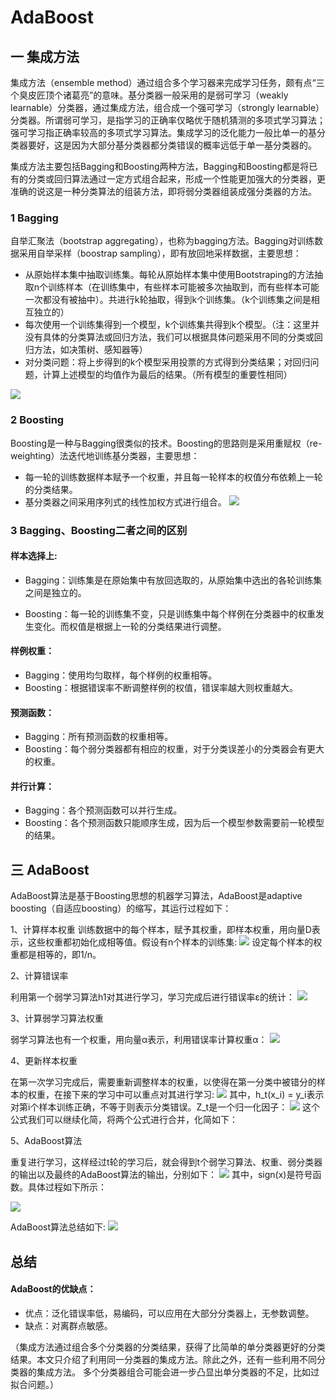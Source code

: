 # AdaBoost
## 一  集成方法
集成方法（ensemble method）通过组合多个学习器来完成学习任务，颇有点“三个臭皮匠顶个诸葛亮”的意味。基分类器一般采用的是弱可学习（weakly learnable）分类器，通过集成方法，组合成一个强可学习（strongly learnable）分类器。所谓弱可学习，是指学习的正确率仅略优于随机猜测的多项式学习算法；强可学习指正确率较高的多项式学习算法。集成学习的泛化能力一般比单一的基分类器要好，这是因为大部分基分类器都分类错误的概率远低于单一基分类器的。

集成方法主要包括Bagging和Boosting两种方法，Bagging和Boosting都是将已有的分类或回归算法通过一定方式组合起来，形成一个性能更加强大的分类器，更准确的说这是一种分类算法的组装方法，即将弱分类器组装成强分类器的方法。
### 1 Bagging
自举汇聚法（bootstrap aggregating），也称为bagging方法。Bagging对训练数据采用自举采样（boostrap sampling），即有放回地采样数据，主要思想：
+ 从原始样本集中抽取训练集。每轮从原始样本集中使用Bootstraping的方法抽取n个训练样本（在训练集中，有些样本可能被多次抽取到，而有些样本可能一次都没有被抽中）。共进行k轮抽取，得到k个训练集。（k个训练集之间是相互独立的）
+ 每次使用一个训练集得到一个模型，k个训练集共得到k个模型。（注：这里并没有具体的分类算法或回归方法，我们可以根据具体问题采用不同的分类或回归方法，如决策树、感知器等）
+ 对分类问题：将上步得到的k个模型采用投票的方式得到分类结果；对回归问题，计算上述模型的均值作为最后的结果。（所有模型的重要性相同）

![](https://img-blog.csdn.net/20171012094643545?watermark/2/text/aHR0cDovL2Jsb2cuY3Nkbi5uZXQvYzQwNjQ5NTc2Mg==/font/5a6L5L2T/fontsize/400/fill/I0JBQkFCMA==/dissolve/70/gravity/SouthEast)

### 2 Boosting
Boosting是一种与Bagging很类似的技术。Boosting的思路则是采用重赋权（re-weighting）法迭代地训练基分类器，主要思想：
+ 每一轮的训练数据样本赋予一个权重，并且每一轮样本的权值分布依赖上一轮的分类结果。
+ 基分类器之间采用序列式的线性加权方式进行组合。
![](https://img-blog.csdn.net/20171012094748784?watermark/2/text/aHR0cDovL2Jsb2cuY3Nkbi5uZXQvYzQwNjQ5NTc2Mg==/font/5a6L5L2T/fontsize/400/fill/I0JBQkFCMA==/dissolve/70/gravity/SouthEast)
### 3 Bagging、Boosting二者之间的区别
#### 样本选择上:
+ Bagging：训练集是在原始集中有放回选取的，从原始集中选出的各轮训练集之间是独立的。

+ Boosting：每一轮的训练集不变，只是训练集中每个样例在分类器中的权重发生变化。而权值是根据上一轮的分类结果进行调整。
#### 样例权重：
+ Bagging：使用均匀取样，每个样例的权重相等。
+ Boosting：根据错误率不断调整样例的权值，错误率越大则权重越大。
#### 预测函数：

+ Bagging：所有预测函数的权重相等。
+ Boosting：每个弱分类器都有相应的权重，对于分类误差小的分类器会有更大的权重。
#### 并行计算：

+ Bagging：各个预测函数可以并行生成。
+ Boosting：各个预测函数只能顺序生成，因为后一个模型参数需要前一轮模型的结果。
## 三 AdaBoost
AdaBoost算法是基于Boosting思想的机器学习算法，AdaBoost是adaptive boosting（自适应boosting）的缩写，其运行过程如下：

1、计算样本权重
训练数据中的每个样本，赋予其权重，即样本权重，用向量D表示，这些权重都初始化成相等值。假设有n个样本的训练集:
![](https://img-blog.csdn.net/20171012095028905?watermark/2/text/aHR0cDovL2Jsb2cuY3Nkbi5uZXQvYzQwNjQ5NTc2Mg==/font/5a6L5L2T/fontsize/400/fill/I0JBQkFCMA==/dissolve/70/gravity/SouthEast)
设定每个样本的权重都是相等的，即1/n。


2、计算错误率

利用第一个弱学习算法h1对其进行学习，学习完成后进行错误率ε的统计：
![](https://img-blog.csdn.net/20171012095102501?watermark/2/text/aHR0cDovL2Jsb2cuY3Nkbi5uZXQvYzQwNjQ5NTc2Mg==/font/5a6L5L2T/fontsize/400/fill/I0JBQkFCMA==/dissolve/70/gravity/SouthEast)


3、计算弱学习算法权重

弱学习算法也有一个权重，用向量α表示，利用错误率计算权重α：
![](https://img-blog.csdn.net/20171012095129554?watermark/2/text/aHR0cDovL2Jsb2cuY3Nkbi5uZXQvYzQwNjQ5NTc2Mg==/font/5a6L5L2T/fontsize/400/fill/I0JBQkFCMA==/dissolve/70/gravity/SouthEast)


4、更新样本权重

在第一次学习完成后，需要重新调整样本的权重，以使得在第一分类中被错分的样本的权重，在接下来的学习中可以重点对其进行学习:
![](https://img-blog.csdn.net/20171012095155806?watermark/2/text/aHR0cDovL2Jsb2cuY3Nkbi5uZXQvYzQwNjQ5NTc2Mg==/font/5a6L5L2T/fontsize/400/fill/I0JBQkFCMA==/dissolve/70/gravity/SouthEast)
其中，h_t(x_i) = y_i表示对第i个样本训练正确，不等于则表示分类错误。Z_t是一个归一化因子：
![](https://img-blog.csdn.net/20171012095219106?watermark/2/text/aHR0cDovL2Jsb2cuY3Nkbi5uZXQvYzQwNjQ5NTc2Mg==/font/5a6L5L2T/fontsize/400/fill/I0JBQkFCMA==/dissolve/70/gravity/SouthEast)
这个公式我们可以继续化简，将两个公式进行合并，化简如下：


5、AdaBoost算法

重复进行学习，这样经过t轮的学习后，就会得到t个弱学习算法、权重、弱分类器的输出以及最终的AdaBoost算法的输出，分别如下：
![](https://img-blog.csdn.net/20171012101705428?watermark/2/text/aHR0cDovL2Jsb2cuY3Nkbi5uZXQvYzQwNjQ5NTc2Mg==/font/5a6L5L2T/fontsize/400/fill/I0JBQkFCMA==/dissolve/70/gravity/SouthEast)
其中，sign(x)是符号函数。具体过程如下所示：

![](https://img-blog.csdn.net/20171012101731688?watermark/2/text/aHR0cDovL2Jsb2cuY3Nkbi5uZXQvYzQwNjQ5NTc2Mg==/font/5a6L5L2T/fontsize/400/fill/I0JBQkFCMA==/dissolve/70/gravity/SouthEast)

AdaBoost算法总结如下:
![](https://img-blog.csdn.net/20171012101801651?watermark/2/text/aHR0cDovL2Jsb2cuY3Nkbi5uZXQvYzQwNjQ5NTc2Mg==/font/5a6L5L2T/fontsize/400/fill/I0JBQkFCMA==/dissolve/70/gravity/SouthEast)

## 总结
#### AdaBoost的优缺点：
+ 优点：泛化错误率低，易编码，可以应用在大部分分类器上，无参数调整。
+ 缺点：对离群点敏感。


（集成方法通过组合多个分类器的分类结果，获得了比简单的单分类器更好的分类结果。本文只介绍了利用同一分类器的集成方法。除此之外，还有一些利用不同分类器的集成方法。
多个分类器组合可能会进一步凸显出单分类器的不足，比如过拟合问题。）